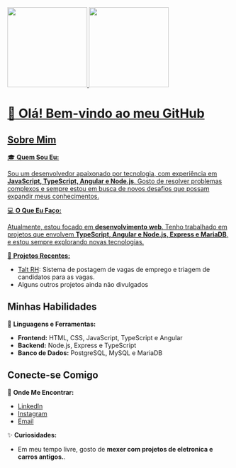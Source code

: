 <div>
    <a href="https://github.com/phsf-dev">
        <img loading="lazy" height="180em"
            src="https://github-readme-stats.vercel.app/api/top-langs/?username=phsf-dev&layout=compact&langs_count=7&theme=dracula" />
        <img loading="lazy" height="180em"
            src="https://github-readme-stats.vercel.app/api?username=phsf-dev&show_icons=true&theme=dracula&include_all_commits=true&count_private=true" />
</div>
<div class="section">
    <h1><span class="emoji">👋</span> Olá! Bem-vindo ao meu GitHub</h1>
</div>

<div class="section">
    <h2>Sobre Mim</h2>
    <p><span class="emoji">🎓</span> <strong>Quem Sou Eu:</strong></p>
    <p>Sou um desenvolvedor apaixonado por tecnologia, com experiência em <strong> JavaScript, TypeScript, Angular e
            Node.js</strong>. Gosto de resolver problemas complexos e sempre estou em
        busca de novos desafios que possam expandir meus conhecimentos.</p>
    <p><span class="emoji">💻</span> <strong>O Que Eu Faço:</strong></p>
    <p>Atualmente, estou focado em <strong>desenvolvimento web</strong>. Tenho trabalhado em projetos que envolvem
        <strong>TypeScript, Angular e Node.js, Express e MariaDB</strong>, e estou sempre explorando novas tecnologias.
    </p>
    <p><span class="emoji">🚀</span> <strong>Projetos Recentes:</strong></p>
    <ul>
        <li><a href="https://taltrh.com/principal">Talt RH</a>: Sistema de postagem de vagas de emprego e triagem de
            candidatos para as vagas.</li>
        <li>Alguns outros projetos ainda não divulgados</li>
    </ul>
</div>

<div class="section">
    <h2>Minhas Habilidades</h2>
    <p><span class="emoji">🌟</span> <strong>Linguagens e Ferramentas:</strong></p>
    <ul>
        <li><strong>Frontend:</strong> HTML, CSS, JavaScript, TypeScript e Angular</li>
        <li><strong>Backend:</strong> Node.js, Express e TypeScript</li>
        <li><strong>Banco de Dados:</strong> PostgreSQL, MySQL e MariaDB</li>
    </ul>
</div>

<div class="section">
    <h2>Conecte-se Comigo</h2>
    <p><span class="emoji">🔗</span> <strong>Onde Me Encontrar:</strong></p>
    <ul>
        <li><a href="https://www.linkedin.com/in/phsf/">LinkedIn</a></li>
        <li><a href="https://www.instagram.com/phsf.png/">Instagram</a></li>
        <li><a href="mailto:phsf1404@gmail.com">Email</a></li>
    </ul>
    <p><span class="emoji">✨</span> <strong>Curiosidades:</strong></p>
    <ul>
        <li>Em meu tempo livre, gosto de <strong>mexer com projetos de eletronica e carros antigos.</strong>.</li>
    </ul>
</div>
